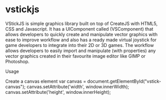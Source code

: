 # vstickjs
VStickJS is simple graphics library built on top of CreateJS with HTML5, CSS and Javascript. It has a UIComponent called (VSComponent) that allows developers to quickly create and manipulate vector graphics with ease to improve workflow and also has a ready made virtual joystick for game developers to integrate into their 2D or 3D games.  The workflow allows developers to easily import and manipulate (with properties) any vector graphics created in their favourite image editor like GIMP or Photoshop.

Usage

Create a canvas element 
var canvas = document.getElementById("vstick-canvas");
canvas.setAttribute('width', window.innerWidth);
canvas.setAttribute('height', window.innerHeight);
